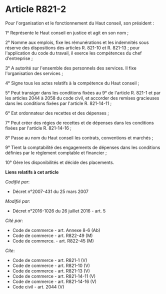 # Article R821-2

Pour l'organisation et le fonctionnement du Haut conseil, son président : 

1° Représente le Haut conseil en justice et agit en son nom ; 

2° Nomme aux emplois, fixe les rémunérations et les indemnités sous réserve des dispositions des articles R. 821-10 et R.
821-13 ; pour l'application du code du travail, il exerce les compétences du chef d'entreprise ; 

3° A autorité sur l'ensemble des personnels des services. Il fixe l'organisation des services ; 

4° Signe tous les actes relatifs à la compétence du Haut conseil ; 

5° Peut transiger dans les conditions fixées au 9° de l'article R. 821-1 et par les articles 2044 à 2058 du code civil, et
accorder des remises gracieuses dans les conditions fixées par l'article R. 821-14-11 ; 

6° Est ordonnateur des recettes et des dépenses ; 

7° Peut créer des régies de recettes et de dépenses dans les conditions fixées par l'article R. 821-14-16 ; 

8° Passe au nom du Haut conseil les contrats, conventions et marchés ; 

9° Tient la comptabilité des engagements de dépenses dans les conditions définies par le règlement comptable et financier ; 

10° Gère les disponibilités et décide des placements.

**Liens relatifs à cet article**

_Codifié par_:

  - Décret n°2007-431 du 25 mars 2007

_Modifié par_:

  - Décret n°2016-1026 du 26 juillet 2016 - art. 5

_Cité par_:

  - Code de commerce - art. Annexe 8-6 (Ab)
  - Code de commerce - art. R822-49 (M)
  - Code de commerce. - art. R822-45 (M)

_Cite_:

  - Code de commerce - art. R821-1 (V)
  - Code de commerce - art. R821-10 (V)
  - Code de commerce - art. R821-13 (V)
  - Code de commerce - art. R821-14-11 (V)
  - Code de commerce - art. R821-14-16 (V)
  - Code civil - art. 2044 (V)
